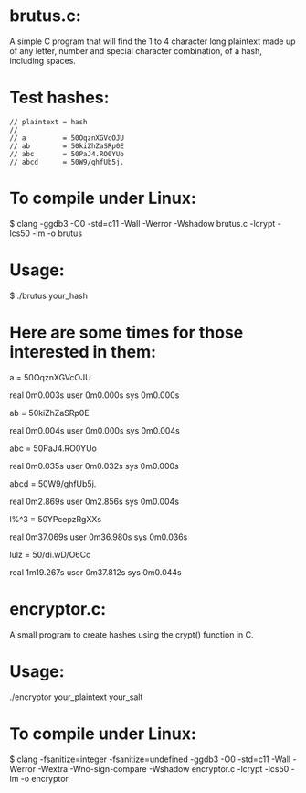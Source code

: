 # brutus.c:
A simple C program that will find the 1 to 4 character long plaintext made up of any letter,  number and special character combination, of a hash, including spaces.

# Test hashes:  
    
    // plaintext = hash 
    //
    // a         = 50OqznXGVcOJU
    // ab        = 50kiZhZaSRp0E
    // abc       = 50PaJ4.RO0YUo
    // abcd      = 50W9/ghfUb5j.
    
    
# To compile under Linux:

   $ clang -ggdb3 -O0 -std=c11 -Wall -Werror -Wshadow brutus.c -lcrypt -lcs50 -lm -o brutus
   
# Usage:

   $ ./brutus your_hash

# Here are some times for those interested in them:

a = 50OqznXGVcOJU

real    0m0.003s
user    0m0.000s
sys     0m0.000s

ab = 50kiZhZaSRp0E

real    0m0.004s
user    0m0.000s
sys     0m0.004s

abc = 50PaJ4.RO0YUo

real    0m0.035s
user    0m0.032s
sys     0m0.000s

abcd = 50W9/ghfUb5j.

real    0m2.869s
user    0m2.856s
sys     0m0.004s

l%^3 = 50YPcepzRgXXs

real    0m37.069s
user    0m36.980s
sys     0m0.036s

lulz = 50/di.wD/O6Cc

real    1m19.267s
user    0m37.812s
sys     0m0.044s

# encryptor.c:
A small program to create hashes using the crypt() function in C.

# Usage:
./encryptor your_plaintext your_salt

# To compile under Linux:
$ clang -fsanitize=integer -fsanitize=undefined -ggdb3 -O0 -std=c11 -Wall -Werror -Wextra -Wno-sign-compare -Wshadow  encryptor.c  -lcrypt -lcs50 -lm -o encryptor
